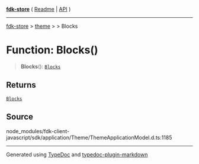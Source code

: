 [**fdk-store**](../../../README.md) ( [Readme](../../../README.md) \| [API](../../../API.md) )

---

[fdk-store](../../../API.md) > [theme](../../README.md) > [<internal>](../README.md) > Blocks

# Function: Blocks()

> **Blocks**(): [`Blocks`](../type-aliases/type-alias.Blocks.md)

## Returns

[`Blocks`](../type-aliases/type-alias.Blocks.md)

## Source

node_modules/fdk-client-javascript/sdk/application/Theme/ThemeApplicationModel.d.ts:1185

---

Generated using [TypeDoc](https://typedoc.org/) and [typedoc-plugin-markdown](https://www.npmjs.com/package/typedoc-plugin-markdown)
